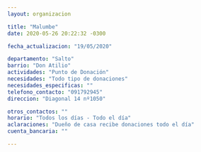 ```yaml
---
layout: organizacion

title: "Malumbe"
date: 2020-05-26 20:22:32 -0300

fecha_actualizacion: "19/05/2020"

departamento: "Salto"
barrio: "Don Atilio"
actividades: "Punto de Donación"
necesidades: "Todo tipo de donaciones"
necesidades_especificas: ""
telefono_contacto: "091792945"
direccion: "Diagonal 14 nº1050"

otros_contactos: ""
horario: "Todos los días - Todo el día"
aclaraciones: "Dueño de casa recibe donaciones todo el día"
cuenta_bancaria: ""

---
```

